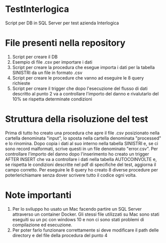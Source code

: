 # TestInterlogica
Script per DB in SQL Server per test azienda Interlogica

# File presenti nella repository
1) Script per creare il DB
2) Esempio di file .csv per importare i dati
3) Script per creare la procedura che esegue importa i dati per la tabella SINISTRI da un file in formato .csv
4) Script per creare le procedure che vanno ad eseguire le 8 query richieste
5) Script per creare il trigger che dopo l'esecuzione del flusso di dati descritto al punto 2 va a controllare l'importo del danno e rivalutarlo del 10% se rispetta determinate condizioni

# Struttura della risoluzione del test
Prima di tutto ho creato una procedura che apre il file .csv posizionato nella cartella denominata "input", lo sposta nella cartella denominata "processed" e lo rinomina. Dopo copia i dati al suo interno nella tabella SINISTRI e, se ci sono record malformati, scrive questi in un file denominato "error.csv". Per controllare l'importo del danno dopo l'inserimento ho creato un trigger AFTER INSERT che va a controllare i dati nella tabella AUTOCOINVOLTE e, se rispetta le condizioni descritte nel pdf di specifiche del test, aggiorna il campo corretto. Per eseguire le 8 query ho creato 8 diverse procedure per poterlerichiamare senza dover scrivere tutto il codice ogni volta.

# Note importanti
1) Per lo sviluppo ho usato un Mac facendo partire un SQL Server attraverso un container Docker. Gli stessi file utilizzati su Mac sono stati eseguiti su un pc con windows 10 e non ci sono stati problemi di compilazione ed esecuzione.
2) Per poter farlo funzionare correttamente si deve modificare il path delle directory e del file della procedura del punto 4
